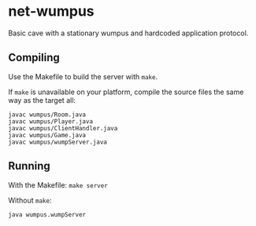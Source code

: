 # net-wumpus

Basic cave with a stationary wumpus and hardcoded application protocol.

## Compiling

Use the Makefile to build the server with `make`.

If `make` is unavailable on your platform, compile the source files the same way as the target all:

```
javac wumpus/Room.java
javac wumpus/Player.java
javac wumpus/ClientHandler.java
javac wumpus/Game.java
javac wumpus/wumpServer.java
```

## Running

With the Makefile: `make server`

Without `make`: 

```
java wumpus.wumpServer
```
